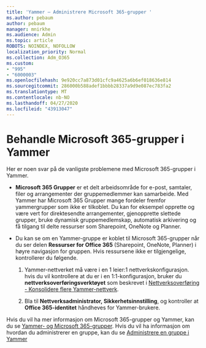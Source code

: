 ```yaml
---
title: 'Yammer – Administrere Microsoft 365-grupper '
ms.author: pebaum
author: pebaum
manager: mnirkhe
ms.audience: Admin
ms.topic: article
ROBOTS: NOINDEX, NOFOLLOW
localization_priority: Normal
ms.collection: Adm_O365
ms.custom:
- "995"
- "6000003"
ms.openlocfilehash: 9e920cc7a873d01cfc9a4625a6b6ef018636e814
ms.sourcegitcommit: 286000b588adef1bbbb28337a9d9e087ec783fa2
ms.translationtype: MT
ms.contentlocale: nb-NO
ms.lasthandoff: 04/27/2020
ms.locfileid: "43913047"
---
```

# <a name="manage-microsoft-365-groups-in-yammer"></a>Behandle Microsoft 365-grupper i Yammer

Her er noen svar på de vanligste problemene med Microsoft 365-grupper i Yammer.

* **Microsoft 365 Grupper** er et delt arbeidsområde for e-post, samtaler, filer og arrangementer der gruppemedlemmer kan samarbeide. Med Yammer har Microsoft 365 Grupper mange fordeler fremfor yammergrupper som ikke er tilkoblet. Du kan for eksempel opprette og være vert for direktesendte arrangementer, gjenopprette slettede grupper, bruke dynamisk gruppemedlemskap, automatisk arkivering og få tilgang til delte ressurser som Sharepoint, OneNote og Planner.

* Du kan se om en Yammer-gruppe er koblet til Microsoft 365-grupper når du ser delen **Ressurser for Office 365** (Sharepoint, OneNote, Planner) i høyre navigasjon for gruppen. Hvis ressursene ikke er tilgjengelige, kontrollerer du følgende.

  1. Yammer-nettverket må være i en 1 leier:1 nettverkskonfigurasjon. hvis du vil kontrollere at du er i en 1:1-konfigurasjon, bruker du **nettverksoverføringsverktøyet** som beskrevet i [Nettverksoverføring - Konsolidere flere Yammer-nettverk](https://docs.microsoft.com/yammer/configure-your-yammer-network/consolidate-multiple-yammer-networks).

  2. Bla til **Nettverksadministrator, Sikkerhetsinnstilling**, og kontroller at **Office 365-identitet** håndheves for Yammer-brukere.

Hvis du vil ha mer informasjon om Microsoft 365-grupper og Yammer, kan du se [Yammer- og Microsoft 365-grupper](https://docs.microsoft.com/yammer/manage-yammer-groups/yammer-and-office-365-groups). Hvis du vil ha informasjon om hvordan du administrerer en gruppe, kan du se [Administrere en gruppe i Yammer](https://support.office.com/article/Manage-a-group-in-Yammer-6e05c6d6-5548-4c88-89cd-e6757a514ef2)
